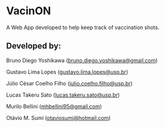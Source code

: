VacinON
=======



A Web App developed to help keep track of vaccination shots.


Developed by:
-------------

Bruno Diego Yoshikawa (bruno.diego.yoshikawa@gmail.com)

Gustavo Lima Lopes (gustavo.lima.lopes@usp.br)

Júlio César Coelho Filho (julio.coelho.filho@usp.br)

Lucas Takeru Sato (lucas.takeru.sato@usp.br)

Murilo Bellini (mhbellini95@gmail.com)

Otávio M. Sumi (otaviosumi@hotmail.com)



